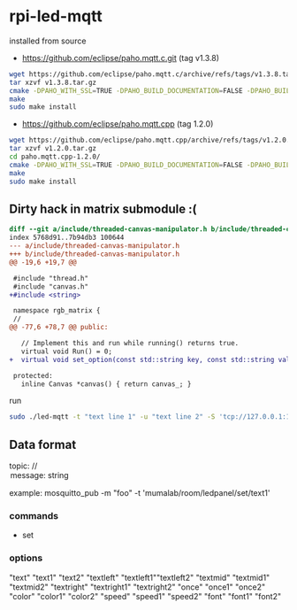 # rpi-led-mqtt

installed from source

* <https://github.com/eclipse/paho.mqtt.c.git> (tag v1.3.8)

```bash
wget https://github.com/eclipse/paho.mqtt.c/archive/refs/tags/v1.3.8.tar.gz
tar xzvf v1.3.8.tar.gz
cmake -DPAHO_WITH_SSL=TRUE -DPAHO_BUILD_DOCUMENTATION=FALSE -DPAHO_BUILD_STATIC=TRUE -DPAHO_BUILD_SAMPLES=TRUE
make
sudo make install
```

* <https://github.com/eclipse/paho.mqtt.cpp> (tag 1.2.0)

```bash
wget https://github.com/eclipse/paho.mqtt.cpp/archive/refs/tags/v1.2.0.tar.gz
tar xzvf v1.2.0.tar.gz
cd paho.mqtt.cpp-1.2.0/
cmake -DPAHO_WITH_SSL=TRUE -DPAHO_BUILD_DOCUMENTATION=FALSE -DPAHO_BUILD_STATIC=TRUE -DPAHO_BUILD_SAMPLES=TRUE
make
sudo make install
```

## Dirty hack in matrix submodule :(

```diff
diff --git a/include/threaded-canvas-manipulator.h b/include/threaded-canvas-manipulator.h
index 5768d91..7b94db3 100644
--- a/include/threaded-canvas-manipulator.h
+++ b/include/threaded-canvas-manipulator.h
@@ -19,6 +19,7 @@

 #include "thread.h"
 #include "canvas.h"
+#include <string>

 namespace rgb_matrix {
 //
@@ -77,6 +78,7 @@ public:

   // Implement this and run while running() returns true.
   virtual void Run() = 0;
+  virtual void set_option(const std::string key, const std::string value) {};

 protected:
   inline Canvas *canvas() { return canvas_; }
```


run

```bash
sudo ./led-mqtt -t "text line 1" -u "text line 2" -S 'tcp://127.0.0.1:1883'
```

## Data format

topic: <baseTopic>/<command>/<option>
message: string

example:
mosquitto_pub -m "foo" -t 'mumalab/room/ledpanel/set/text1'

### commands

* set

### options


"text"
"text1"
"text2"
"textleft"
"textleft1""textleft2"
"textmid"
"textmid1"
"textmid2"
"textright"
"textright1"
"textright2"
"once"
"once1"
"once2"
"color"
"color1"
"color2"
"speed"
"speed1"
"speed2"
"font"
"font1"
"font2"
